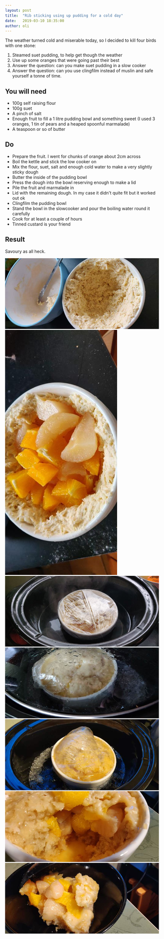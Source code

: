 ```yaml
---
layout: post
title:  "Rib sticking using up pudding for a cold day"
date:   2019-03-10 18:35:00
author: oli
---
```


The weather turned cold and miserable today, so I decided to kill four birds with one stone:

1. Steamed suet pudding, to help get though the weather
2. Use up some oranges that were going past their best
3. Answer the question: can you make suet pudding in a slow cooker
4. Answer the question: can you use clingfilm instead of muslin and safe yourself a tonne of time.



## You will need

* 100g self raising flour
* 100g suet
* A pinch of salt
* Enough fruit to fill a 1 litre pudding bowl and something sweet (I used 3 oranges, 1 tin of pears and a heaped spoonful marmalade)
* A teaspoon or so of butter


## Do

* Prepare the fruit.  I went for chunks of orange about 2cm across
* Boil the kettle and stick the low cooker on
* Mix the flour, suet, salt and enough cold water to make a very slightly sticky dough
* Butter the inside of the pudding bowl
* Press the dough into the bowl reserving enough to make a lid
* Pile the fruit and marmalade in
* Lid with the remaining dough.  In my case it didn't quite fit but it worked out ok
* Clingfilm the pudding bowl 
* Stand the bowl in the slowcooker and pour the boiling water round it carefully
* Cook for at least a couple of hours
* Tinned custard is your friend


## Result

Savoury as all heck.  

![Lined bowl](/images/rib-sticking-use-up-pudding/rib-sticking-use-up-pudding-1.jpg)
![Ready for a lid](/images/rib-sticking-use-up-pudding/rib-sticking-use-up-pudding-2.jpg)
![Baking](/images/rib-sticking-use-up-pudding/rib-sticking-use-up-pudding-3.jpg)
![2 hours in, hour smells amazing](/images/rib-sticking-use-up-pudding/rib-sticking-use-up-pudding-4.jpg)
![Fresh from the boil](/images/rib-sticking-use-up-pudding/rib-sticking-use-up-pudding-5.jpg)
![Look at that texture](/images/rib-sticking-use-up-pudding/rib-sticking-use-up-pudding-6.jpg)
![GET IN MY FACE (with custard)](/images/rib-sticking-use-up-pudding/rib-sticking-use-up-pudding-7.jpg)
